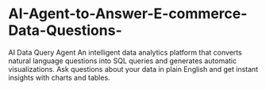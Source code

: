 # AI-Agent-to-Answer-E-commerce-Data-Questions-
AI Data Query Agent An intelligent data analytics platform that converts natural language questions into SQL queries and generates automatic visualizations. Ask questions about your data in plain English and get instant insights with charts and tables.
